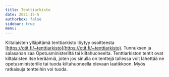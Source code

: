 ```yaml
---
title: Tenttiarkisto
date: 2021-15-5
authorbox: false
sidebar: true
menu:
---
```


Kiltalaisten ylläpitämä tenttiarkisto löytyy osoitteesta [https://otit.fi/~tenttiarkisto](https://otit.fi/~tenttiarkisto). Tunnuksen ja salasanan saa Opetusministeriltä tai kiltahuoneelta. Tenttiarkiston tentit ovat kiltalaisten itse keräämiä, joten jos sinulla on tenttejä tallessa voit lähettää ne opetusministerille tai tuoda kiltahuoneella olevaan laatikkoon. Myös ratkaisuja tentteihin voi tuoda.
